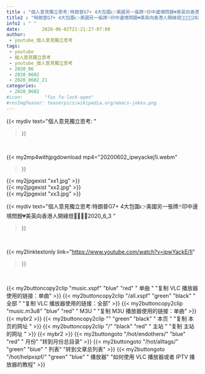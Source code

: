 ```yaml
---
title : "個人意見獨立思考:特朗普G7+ 4大包圍👉美國另一張牌🃏印中邊境問題💔美英向香港人開綠燈👩‍👩‍👧‍👧2020_6_3 "
title2 : "特朗普G7+ 4大包圍👉美國另一張牌🃏印中邊境問題💔美英向香港人開綠燈👩‍👩‍👧‍👧2020_6_3 "
info2 : " "
date:        2020-06-02T21:21:27-07:00
author:
 - youtube_個人意見獨立思考
tags:
 - youtube
 - 個人意見獨立思考
 - youtube_個人意見獨立思考
 - 2020_06
 - 2020_0602
 - 2020_0602_21
categories:
 - 2020_0602
#icon:        "fas fa-lock-open"
#resImgTeaser: teaserpics/wikipedia.org/emacs-jokes.png
---
```


{{< mydiv text="個人意見獨立思考: "
>}}
<br>


{{< my2mp4withjpgdownload mp4="20200602_ipwyackej1i.webm"
>}}

{{< my2jpgexist "xx1.jpg" >}}<br>
{{< my2jpgexist "xx2.jpg" >}}<br>
{{< my2jpgexist "xx3.jpg" >}}<br>



{{< mydiv text="個人意見獨立思考:特朗普G7+ 4大包圍👉美國另一張牌🃏印中邊境問題💔美英向香港人開綠燈👩‍👩‍👧‍👧2020_6_3 "
>}}
<br>

{{< my2linktextonly link="https://www.youtube.com/watch?v=ipwYackEj1I"
>}}


<br>

{{< my2buttoncopy2clip "music.xspf"        "blue"   "red"    " 单曲 "  "复制 VLC 播放器使用的链接：单曲" >}} {{< my2buttoncopy2clip "/all.xspf"         "green"  "black"  " 全部 "  "复制 VLC 播放器使用的链接：全部" >}} {{< my2buttoncopy2clip "music.m3u8"        "blue"   "red"    " M3U  "    "复制 M3U 播放器使用的链接：单曲" >}} {{< mybr2 >}} {{< my2buttoncopy2clip ""                  "green"  "black"  " 本页 "    "复制 本页的网址 " >}} {{< my2buttoncopy2clip "/"                 "black"  "red"    " 主站 "    "复制 主站的网址 " >}} {{< mybr2 >}} {{< my2buttongoto      "/hot/endothers/"   "blue"   "red"    " 月份"   "转到月份总目录" >}} {{< my2buttongoto      "/hot/alltags/"     "green"  "blue"   " 列表"   "转到文章总列表" >}} {{< my2buttongoto      "/hot/helpxspf/"    "green"  "blue"   " 播放器" "如何使用 VLC 播放器或者 IPTV 播放器的教程" >}} 
